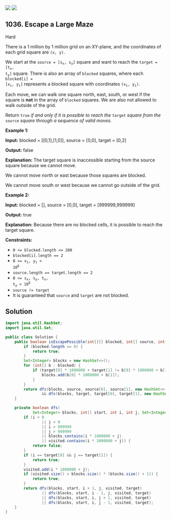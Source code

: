 [![](https://img.shields.io/github/stars/javadev/LeetCode-in-Java?label=Stars&style=flat-square)](https://github.com/javadev/LeetCode-in-Java)
[![](https://img.shields.io/github/forks/javadev/LeetCode-in-Java?label=Fork%20me%20on%20GitHub%20&style=flat-square)](https://github.com/javadev/LeetCode-in-Java/fork)

## 1036\. Escape a Large Maze

Hard

There is a 1 million by 1 million grid on an XY-plane, and the coordinates of each grid square are `(x, y)`.

We start at the <code>source = [s<sub>x</sub>, s<sub>y</sub>]</code> square and want to reach the <code>target = [t<sub>x</sub>, t<sub>y</sub>]</code> square. There is also an array of `blocked` squares, where each <code>blocked[i] = [x<sub>i</sub>, y<sub>i</sub>]</code> represents a blocked square with coordinates <code>(x<sub>i</sub>, y<sub>i</sub>)</code>.

Each move, we can walk one square north, east, south, or west if the square is **not** in the array of `blocked` squares. We are also not allowed to walk outside of the grid.

Return `true` _if and only if it is possible to reach the_ `target` _square from the_ `source` _square through a sequence of valid moves_.

**Example 1:**

**Input:** blocked = \[\[0,1],[1,0]], source = [0,0], target = [0,2]

**Output:** false

**Explanation:** The target square is inaccessible starting from the source square because we cannot move. 

We cannot move north or east because those squares are blocked. 

We cannot move south or west because we cannot go outside of the grid.

**Example 2:**

**Input:** blocked = [], source = [0,0], target = [999999,999999]

**Output:** true

**Explanation:** Because there are no blocked cells, it is possible to reach the target square.

**Constraints:**

*   `0 <= blocked.length <= 200`
*   `blocked[i].length == 2`
*   <code>0 <= x<sub>i</sub>, y<sub>i</sub> < 10<sup>6</sup></code>
*   `source.length == target.length == 2`
*   <code>0 <= s<sub>x</sub>, s<sub>y</sub>, t<sub>x</sub>, t<sub>y</sub> < 10<sup>6</sup></code>
*   `source != target`
*   It is guaranteed that `source` and `target` are not blocked.

## Solution

```java
import java.util.HashSet;
import java.util.Set;

public class Solution {
    public boolean isEscapePossible(int[][] blocked, int[] source, int[] target) {
        if (blocked.length == 0) {
            return true;
        }
        Set<Integer> blocks = new HashSet<>();
        for (int[] b : blocked) {
            if (target[0] * 1000000 + target[1] != b[0] * 1000000 + b[1]) {
                blocks.add(b[0] * 1000000 + b[1]);
            }
        }
        return dfs(blocks, source, source[0], source[1], new HashSet<>(), target)
                && dfs(blocks, target, target[0], target[1], new HashSet<>(), source);
    }

    private boolean dfs(
            Set<Integer> blocks, int[] start, int i, int j, Set<Integer> visited, int[] target) {
        if (i < 0
                || j < 0
                || i > 999999
                || j > 999999
                || blocks.contains(i * 1000000 + j)
                || visited.contains(i * 1000000 + j)) {
            return false;
        }
        if (i == target[0] && j == target[1]) {
            return true;
        }
        visited.add(i * 1000000 + j);
        if (visited.size() > blocks.size() * (blocks.size() + 1)) {
            return true;
        }
        return dfs(blocks, start, i + 1, j, visited, target)
                || dfs(blocks, start, i - 1, j, visited, target)
                || dfs(blocks, start, i, j + 1, visited, target)
                || dfs(blocks, start, i, j - 1, visited, target);
    }
}
```